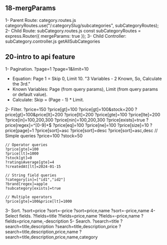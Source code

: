 ## 18-mergParams
1- Parent Route: category.routes.js
categoryRoutes.use("/:categorySlug/subcategories", subCategoryRoutes);
2- Child Route: subCategory.routes.js
const subCategoryRoutes = express.Router({ mergeParams: true });
3- Child Controller: subCategory.controller.js
getAllSubCategories
<!-- ====================================================================== -->
## 20-intro to api feature
1- Pagination.
    ?page=1
    ?page=1&limit=10

- Equation: Page 1 = Skip 0, Limit 10. "3 Variables - 2 Known, So, Calculate the 3rd."
- Known Variables: Page (from query params), Limit (from query params or default value).
- Calculate: Skip = (Page - 1) * Limit.

2- Filter.
    ?price=150
    ?price[gt]=100
    ?price[gt]=100&stock=200
    ?price[gt]=100&price[lt]=200
    ?price[lt]=200
    ?price[gte]=100
    ?price[lte]=200
    ?price[in]=100,200,300
    ?price[nin]=100,200,300
    ?price[exists]=true
    ?price[regex]=^[0-9]+$
    ?price[eq]=100
    ?price[ne]=100
    ?price[size]=10
    ?price[page]=1
    ?price[sort]=asc
    ?price[sort]=desc
    ?price[sort]=asc,desc
    <!-- ?price[sort]=price,name -->
    // Simple queries
    ?price=100
    ?stock=50

    // Operator queries
    ?price[gte]=100
    ?price[lt]=1000
    ?stock[gt]=0
    ?ratingsAverage[gte]=4
    ?createdAt[lt]=2024-01-15

    // String field queries
    ?category[in]=["id1","id2"]
    ?brand[regex]=apple
    ?subcategory[exists]=true

    // Multiple operators
    ?price[gte]=100&price[lt]=1000

3- Sort.
    ?sort=price
    ?sort=-price
    ?sort=price,name
    ?sort=-price,name
4- Select fields.
    ?fields=title
    ?fields=price,name
    ?fields=-price,name
    ?fields=price,name,-description
5- Search.
    ?search=title
    ?search=title,description
    ?search=title,description,price
    ?search=title,description,price,name
    ?search=title,description,price,name,category
<!-- ====================================================================== -->


